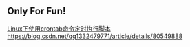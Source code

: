 ## Only For Fun!


[Linux下使用crontab命令定时执行脚本https://blog.csdn.net/qq1332479771/article/details/80549888](https://blog.csdn.net/qq1332479771/article/details/80549888)

